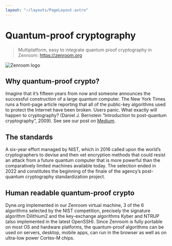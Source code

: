 ```yaml
---
layout: "~/layouts/PageLayout.astro"
---
```

# Quantum-proof cryptography 

> Multiplatform, easy to integrate quantum proof cryptography in Zenroom: https://zenroom.org

![Zenroom logo](https://zenroom.org/wp-content/uploads/2019/11/zenroom.png)


## Why quantum-proof crypto?

Imagine that it’s fifteen years from now and someone announces the successful construction of a large quantum computer. The New York Times runs a front-page article reporting that all of the public-key algorithms used to protect the Internet have been broken. Users panic. What exactly will happen to cryptography? (Daniel J. Bernstein “Introduction to post-quantum cryptography”, 2009). See see our post on [Medium](https://medium.com/think-do-tank/quantum-proof-cryptography-e23b165b3bbd).

## The standards
A six-year effort managed by NIST, which in 2016 called upon the world’s cryptographers to devise and then vet encryption methods that could resist an attack from a future quantum computer that is more powerful than the comparatively limited machines available today. The selection ended in 2022 and constitutes the beginning of the finale of the agency’s post-quantum cryptography standardization project.

## Human readable quantum-proof crypto
Dyne.org implemented in our Zenroom virtual machine, 3 of the 6 algorithms selected by the NIST competition, precisely the signature algorithm Dilithium2 and the key-exchange algorithms Kyber and NTRUP (also implemented in the latest OpenSSH). Since Zenroom is fully portable on most OS and hardware platforms, the quantum-proof algorithms can be used on servers, desktop, mobile apps, can run in the browser as well as on ultra-low power Cortex-M chips.
